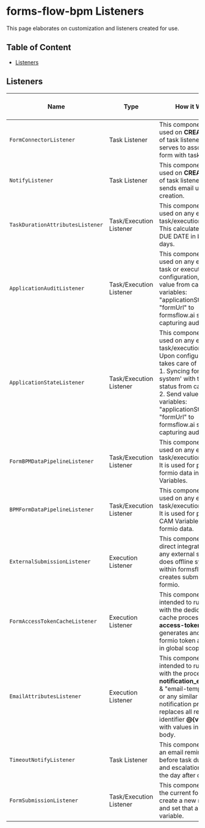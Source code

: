 # forms-flow-bpm Listeners

This page elaborates on customization and listeners created for use.
 
## Table of Content
* [Listeners](#listeners)


## Listeners

   Name | Type | How it Works | How to Use |
 --- | --- | --- | ---
 `FormConnectorListener`| Task Listener |This component can be used on **CREATE** event of task listener. This serves to associate a form with task.  | Refer [link](./formconnector-readme.md )
 `NotifyListener`| Task Listener |This component can be used on **CREATE** event of task listener; and sends email upon task creation. | Refer [link](./notify-readme.md )
 `TaskDurationAttributesListener`| Task/Execution Listener |This component can be used on any event of task/execution listener. This calculates and set DUE DATE in business days. | Refer [link](./taskdurationattributes-readme.md ) 
 `ApplicationAuditListener`| Task/Execution Listener |This component to be used on any event of task or execution. Upon configuration, this send value from cam variables: "applicationStatus" and "formUrl" to formsflow.ai system for capturing audit. | Refer [link](./applicationaudit-readme.md )
 `ApplicationStateListener`| Task/Execution Listener |This component can be used on any event of task/execution listener.  Upon configuration it takes care of <br/>1. Syncing formsflow.ai system' with the active status from camunda.   <br/>2. Send value from cam variables: "applicationStatus" and "formUrl" to formsflow.ai system for capturing audit. | Refer [link](./applicationstate-readme.md )
 `FormBPMDataPipelineListener`| Task/Execution Listener |This component can be used on any event of task/execution listener. It is used for populating formio data into CAM Variables. | Refer [link](./formbpmdatapipeline-readme.md )
 `BPMFormDataPipelineListener`| Task/Execution Listener |This component can be used on any event of task/execution listener. It is used for populating CAM Variables into formio data.  | Refer [link](./bpmformdatapipeline-readme.md )
 `ExternalSubmissionListener`| Execution Listener |This component allows direct integration from any external system and does offline sync-up within formsflow.ai i.e creates submission in formio.| Refer [link](./externalsubmission-readme.md )
 `FormAccessTokenCacheListener`| Execution Listener |This component intended to run **ONLY** with the dedicated token cache process **formio-access-token.bpmn**.It generates and stores the formio token as variable in global scope. | Refer [link](./formaccesstokencache-readme.md )
 `EmailAttributesListener`| Execution Listener |This component intended to run **ONLY** with the process **notification_email.bpmn** & "email-template.dmn" or any similar notification processes.It replaces all reserved identifier **@{variable}** with values in email body. | Refer [link](./emailattributes-readme.md )
 `TimeoutNotifyListener`| Task Listener |This component sends an email reminder a day before task due date, and escalation email on the day after due date.| Refer [link](./timeoutnotification-readme.md )
 `FormSubmissionListener`| Task/Execution Listener |This component from the current formUrl create a new revision and set that as a CAM variable.| Refer [link](./formsubmission-readme.md )
          